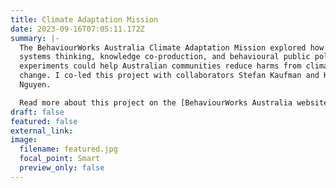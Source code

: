 ```yaml
---
title: Climate Adaptation Mission
date: 2023-09-16T07:05:11.172Z
summary: |-
  The BehaviourWorks Australia Climate Adaptation Mission explored how
  systems thinking, knowledge co-production, and behavioural public policy
  experiments could help Australian communities reduce harms from climate
  change. I co-led this project with collaborators Stefan Kaufman and Kien
  Nguyen.

  Read more about this project on the [BehaviourWorks Australia website](https://www.behaviourworksaustralia.org/major-projects/climate-adaptation-mission)
draft: false
featured: false
external_link: 
image:
  filename: featured.jpg
  focal_point: Smart
  preview_only: false
---
```

